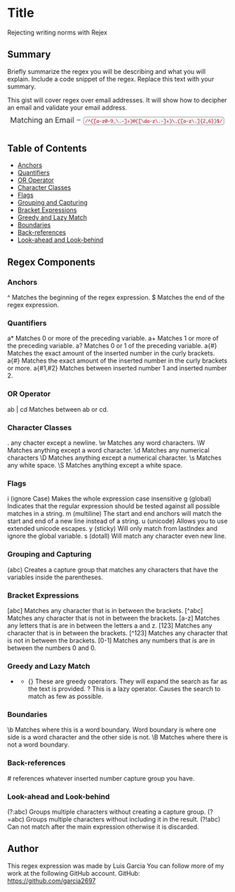 # Title
Rejecting writing norms with Rejex


## Summary

Briefly summarize the regex you will be describing and what you will explain. Include a code snippet of the regex. Replace this text with your summary.

This gist will cover regex over email addresses. It will show how to decipher an email and validate your email address. 
![Image of app](emailRegex.png)

## Table of Contents

- [Anchors](#anchors)
- [Quantifiers](#quantifiers)
- [OR Operator](#or-operator)
- [Character Classes](#character-classes)
- [Flags](#flags)
- [Grouping and Capturing](#grouping-and-capturing)
- [Bracket Expressions](#bracket-expressions)
- [Greedy and Lazy Match](#greedy-and-lazy-match)
- [Boundaries](#boundaries)
- [Back-references](#back-references)
- [Look-ahead and Look-behind](#look-ahead-and-look-behind)

## Regex Components

### Anchors
^ Matches the beginning of the regex expression.
$ Matches the end of the regex expression.

### Quantifiers
a* Matches 0 or more of the preceding variable.
a+ Matches 1 or more of the preceding variable.
a? Matches 0  or 1 of the preceding variable.
a{#} Matches the exact amount of the inserted number in the curly brackets.
a{#} Matches the exact amount of the inserted number in the curly brackets or more.
a{#1,#2} Matches between inserted number 1 and inserted number 2.


### OR Operator
ab | cd Matches between ab or cd.

### Character Classes
. any chacter except a newline.
\w Matches any word characters.
\W Matches anything except a word character.
\d Matches any numerical characters
\D Matches anything except a numerical character.
\s Matches any white space.
\S Matches anything except a white space.

### Flags
i (ignore Case) Makes the whole expression case insensitive
g (global) Indicates that the regular expression should be tested against all possible matches in a string.
m (multiline) The start and end anchors will match the start and end of a new line instead of a string.
u (unicode) Allows you to use extended unicode escapes.
y (sticky) Will only match from lastIndex and ignore the global variable.
s (dotall) Will match any character even new line.

### Grouping and Capturing
(abc) Creates a capture group that matches any characters that have the variables inside the parentheses.

### Bracket Expressions
[abc] Matches any character that is in between the brackets.
[^abc] Matches any character that is not in between the brackets.
[a-z] Matches any letters that is are in between the letters a and z.
[123] Matches any character that is in between the brackets.
[^123] Matches any character that is not in between the brackets.
[0-1] Matches any numbers that is are in between the numbers 0 and 0.


### Greedy and Lazy Match
* + {} These are greedy operators. They will expand the search as far as the text is provided.
? This is a lazy operator. Causes the search to match as few as possible.

### Boundaries
\b Matches where this is a word boundary. Word boundary is where one side is a word character and the other side is not. 
\B Matches where there is not a word boundary.


### Back-references
\# references whatever inserted number capture group you have.

### Look-ahead and Look-behind
(?:abc) Groups multiple characters without creating a capture group.
(?=abc) Groups multiple characters without including it in the result.
(?!abc) Can not match after the main expression otherwise it is discarded.

## Author
This regex expression was made by Luis Garcia
You can follow more of my work at the following GitHub account.
GitHub: https://github.com/garcia2697
